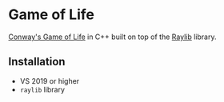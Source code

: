 ﻿# Game of Life

[Conway's Game of Life](https://en.wikipedia.org/wiki/Conway%27s_Game_of_Life) in C++ built on top of the [Raylib](https://www.raylib.com/) library.

## Installation

- VS 2019 or higher
- `raylib` library
